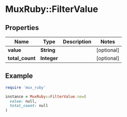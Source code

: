 # MuxRuby::FilterValue

## Properties

| Name | Type | Description | Notes |
| ---- | ---- | ----------- | ----- |
| **value** | **String** |  | [optional] |
| **total_count** | **Integer** |  | [optional] |

## Example

```ruby
require 'mux_ruby'

instance = MuxRuby::FilterValue.new(
  value: null,
  total_count: null
)
```

